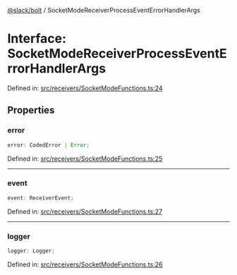 [@slack/bolt](../index.md) / SocketModeReceiverProcessEventErrorHandlerArgs

# Interface: SocketModeReceiverProcessEventErrorHandlerArgs

Defined in: [src/receivers/SocketModeFunctions.ts:24](https://github.com/slackapi/bolt-js/blob/main/src/receivers/SocketModeFunctions.ts#L24)

## Properties

### error

```ts
error: CodedError | Error;
```

Defined in: [src/receivers/SocketModeFunctions.ts:25](https://github.com/slackapi/bolt-js/blob/main/src/receivers/SocketModeFunctions.ts#L25)

***

### event

```ts
event: ReceiverEvent;
```

Defined in: [src/receivers/SocketModeFunctions.ts:27](https://github.com/slackapi/bolt-js/blob/main/src/receivers/SocketModeFunctions.ts#L27)

***

### logger

```ts
logger: Logger;
```

Defined in: [src/receivers/SocketModeFunctions.ts:26](https://github.com/slackapi/bolt-js/blob/main/src/receivers/SocketModeFunctions.ts#L26)

